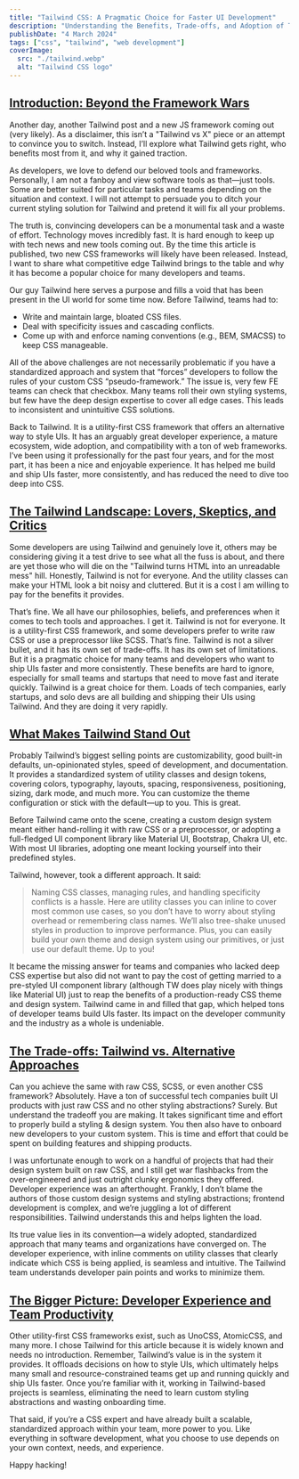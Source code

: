```yaml
---
title: "Tailwind CSS: A Pragmatic Choice for Faster UI Development"
description: "Understanding the Benefits, Trade-offs, and Adoption of Tailwind CSS"
publishDate: "4 March 2024"
tags: ["css", "tailwind", "web development"]
coverImage:
  src: "./tailwind.webp"
  alt: "Tailwind CSS logo"
---
```


## <a id="intro-beyond-framework-wars" href="#introduction-beyond-the-framework-wars" class="markdown-heading">Introduction: Beyond the Framework Wars</a>

Another day, another Tailwind post and a new JS framework coming out (very likely). As a disclaimer, this isn’t a "Tailwind vs X" piece or an attempt to convince you to switch. Instead, I’ll explore what Tailwind gets right, who benefits most from it, and why it gained traction.

As developers, we love to defend our beloved tools and frameworks. Personally, I am not a fanboy and view software tools as that—just tools. Some are better suited for particular tasks and teams depending on the situation and context. I will not attempt to persuade you to ditch your current styling solution for Tailwind and pretend it will fix all your problems.

The truth is, convincing developers can be a monumental task and a waste of effort. Technology moves incredibly fast. It is hard enough to keep up with tech news and new tools coming out. By the time this article is published, two new CSS frameworks will likely have been released. Instead, I want to share what competitive edge Tailwind brings to the table and why it has become a popular choice for many developers and teams.

Our guy Tailwind here serves a purpose and fills a void that has been present in the UI world for some time now. Before Tailwind, teams had to:

- Write and maintain large, bloated CSS files.
- Deal with specificity issues and cascading conflicts.
- Come up with and enforce naming conventions (e.g., BEM, SMACSS) to keep CSS manageable.

All of the above challenges are not necessarily problematic if you have a standardized approach and system that “forces” developers to follow the rules of your custom CSS “pseudo-framework.” The issue is, very few FE teams can check that checkbox. Many teams roll their own styling systems, but few have the deep design expertise to cover all edge cases. This leads to inconsistent and unintuitive CSS solutions.

Back to Tailwind. It is a utility-first CSS framework that offers an alternative way to style UIs. It has an arguably great developer experience, a mature ecosystem, wide adoption, and compatibility with a ton of web frameworks. I’ve been using it professionally for the past four years, and for the most part, it has been a nice and enjoyable experience. It has helped me build and ship UIs faster, more consistently, and has reduced the need to dive too deep into CSS.

## <a id="tailwind-landscape" href="#the-tailwind-landscape-lovers-skeptics-and-critics" class="markdown-heading">The Tailwind Landscape: Lovers, Skeptics, and Critics</a>

Some developers are using Tailwind and genuinely love it, others may be considering giving it a test drive to see what all the fuss is about, and there are yet those who will die on the "Tailwind turns HTML into an unreadable mess" hill. Honestly, Tailwind is not for everyone. And the utility classes can make your HTML look a bit noisy and cluttered. But it is a cost I am willing to pay for the benefits it provides.

That’s fine. We all have our philosophies, beliefs, and preferences when it comes to tech tools and approaches. I get it. Tailwind is not for everyone. It is a utility-first CSS framework, and some developers prefer to write raw CSS or use a preprocessor like SCSS. That’s fine. Tailwind is not a silver bullet, and it has its own set of trade-offs. It has its own set of limitations. But it is a pragmatic choice for many teams and developers who want to ship UIs faster and more consistently. These benefits are hard to ignore, especially for small teams and startups that need to move fast and iterate quickly. Tailwind is a great choice for them. Loads of tech companies, early startups, and solo devs are all building and shipping their UIs using Tailwind. And they are doing it very rapidly.

## <a id="tailwind-stand-out" href="#what-makes-tailwind-stand-out" class="markdown-heading">What Makes Tailwind Stand Out</a>

Probably Tailwind’s biggest selling points are customizability, good built-in defaults, un-opinionated styles, speed of development, and documentation. It provides a standardized system of utility classes and design tokens, covering colors, typography, layouts, spacing, responsiveness, positioning, sizing, dark mode, and much more. You can customize the theme configuration or stick with the default—up to you. This is great.

Before Tailwind came onto the scene, creating a custom design system meant either hand-rolling it with raw CSS or a preprocessor, or adopting a full-fledged UI component library like Material UI, Bootstrap, Chakra UI, etc. With most UI libraries, adopting one meant locking yourself into their predefined styles.

Tailwind, however, took a different approach. It said:

> Naming CSS classes, managing rules, and handling specificity conflicts is a hassle. Here are utility classes you can inline to cover most common use cases, so you don’t have to worry about styling overhead or remembering class names. We’ll also tree-shake unused styles in production to improve performance. Plus, you can easily build your own theme and design system using our primitives, or just use our default theme. Up to you!

It became the missing answer for teams and companies who lacked deep CSS expertise but also did not want to pay the cost of getting married to a pre-styled UI component library (although TW does play nicely with things like Material UI) just to reap the benefits of a production-ready CSS theme and design system. Tailwind came in and filled that gap, which helped tons of developer teams build UIs faster. Its impact on the developer community and the industry as a whole is undeniable.

## <a id="tailwind-tradeoffs" href="#the-trade-offs-tailwind-vs-alternative-approaches" class="markdown-heading">The Trade-offs: Tailwind vs. Alternative Approaches</a>

Can you achieve the same with raw CSS, SCSS, or even another CSS framework? Absolutely. Have a ton of successful tech companies built UI products with just raw CSS and no other styling abstractions? Surely. But understand the tradeoff you are making. It takes significant time and effort to properly build a styling & design system. You then also have to onboard new developers to your custom system. This is time and effort that could be spent on building features and shipping products.

I was unfortunate enough to work on a handful of projects that had their design system built on raw CSS, and I still get war flashbacks from the over-engineered and just outright clunky ergonomics they offered. Developer experience was an afterthought. Frankly, I don’t blame the authors of those custom design systems and styling abstractions; frontend development is complex, and we’re juggling a lot of different responsibilities. Tailwind understands this and helps lighten the load.

Its true value lies in its convention—a widely adopted, standardized approach that many teams and organizations have converged on. The developer experience, with inline comments on utility classes that clearly indicate which CSS is being applied, is seamless and intuitive. The Tailwind team understands developer pain points and works to minimize them.

## <a id="bigger-picture" href="#the-bigger-picture-developer-experience-and-team-productivity" class="markdown-heading">The Bigger Picture: Developer Experience and Team Productivity</a>

Other utility-first CSS frameworks exist, such as UnoCSS, AtomicCSS, and many more. I chose Tailwind for this article because it is widely known and needs no introduction. Remember, Tailwind’s value is in the system it provides. It offloads decisions on how to style UIs, which ultimately helps many small and resource-constrained teams get up and running quickly and ship UIs faster. Once you’re familiar with it, working in Tailwind-based projects is seamless, eliminating the need to learn custom styling abstractions and wasting onboarding time.

That said, if you’re a CSS expert and have already built a scalable, standardized approach within your team, more power to you. Like everything in software development, what you choose to use depends on your own context, needs, and experience.

Happy hacking!
